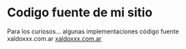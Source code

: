 # Codigo fuente de mi sitio
Para los curiosos... algunas implementaciones
código fuente xaldoxxx.com.ar
[xaldoxxx.com.ar](https://www.xaldoxxx.com.ar/)
